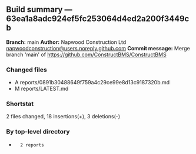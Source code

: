 ## Build summary — 63ea1a8adc924ef5fc253064d4ed2a200f3449cb

**Branch:** main **Author:** Napwood Construction Ltd <napwoodconstruction@users.noreply.github.com>
**Commit message:** Merge branch 'main' of https://github.com/ConstructBMS/ConstructBMS

### Changed files

- A reports/0891b30488649f759a4c29ce99e8d13c9187320b.md
- M reports/LATEST.md

### Shortstat

2 files changed, 18 insertions(+), 3 deletions(-)

### By top-level directory

-       2 reports
